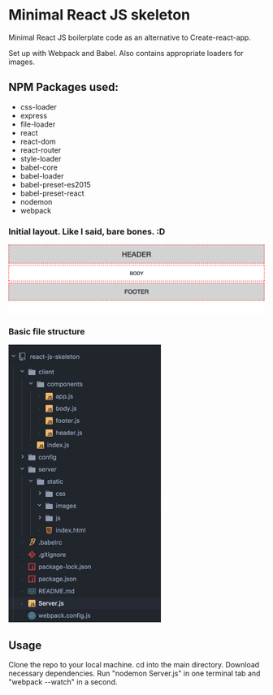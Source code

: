 # Minimal React JS skeleton

Minimal React JS boilerplate code as an alternative to Create-react-app.

Set up with Webpack and Babel. Also contains appropriate loaders for images.


## NPM Packages used:

- css-loader
- express
- file-loader
- react
- react-dom
- react-router
- style-loader
- babel-core
- babel-loader
- babel-preset-es2015
- babel-preset-react
- nodemon
- webpack


### Initial layout. Like I said, bare bones. :D
![alt text](screenshots/layout-sm.png)
### Basic file structure
![alt text](screenshots/file-structure.png)


## Usage
Clone the repo to your local machine.
cd into the main directory.
Download necessary dependencies.
Run "nodemon Server.js" in one terminal tab and "webpack --watch" in a second.
